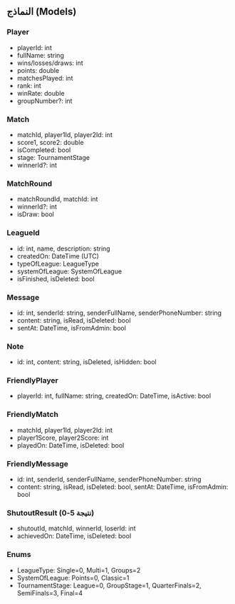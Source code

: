 ## النماذج (Models)

### Player

-   playerId: int
-   fullName: string
-   wins/losses/draws: int
-   points: double
-   matchesPlayed: int
-   rank: int
-   winRate: double
-   groupNumber?: int

### Match

-   matchId, player1Id, player2Id: int
-   score1, score2: double
-   isCompleted: bool
-   stage: TournamentStage
-   winnerId?: int

### MatchRound

-   matchRoundId, matchId: int
-   winnerId?: int
-   isDraw: bool

### LeagueId

-   id: int, name, description: string
-   createdOn: DateTime (UTC)
-   typeOfLeague: LeagueType
-   systemOfLeague: SystemOfLeague
-   isFinished, isDeleted: bool

### Message

-   id: int, senderId: string, senderFullName, senderPhoneNumber: string
-   content: string, isRead, isDeleted: bool
-   sentAt: DateTime, isFromAdmin: bool

### Note

-   id: int, content: string, isDeleted, isHidden: bool

### FriendlyPlayer

-   playerId: int, fullName: string, createdOn: DateTime, isActive: bool

### FriendlyMatch

-   matchId, player1Id, player2Id: int
-   player1Score, player2Score: int
-   playedOn: DateTime, isDeleted: bool

### FriendlyMessage

-   id: int, senderId, senderFullName, senderPhoneNumber: string
-   content: string, isRead, isDeleted: bool, sentAt: DateTime, isFromAdmin: bool

### ShutoutResult (نتيجة 5-0)

-   shutoutId, matchId, winnerId, loserId: int
-   achievedOn: DateTime, isDeleted: bool

### Enums

-   LeagueType: Single=0, Multi=1, Groups=2
-   SystemOfLeague: Points=0, Classic=1
-   TournamentStage: League=0, GroupStage=1, QuarterFinals=2, SemiFinals=3, Final=4

